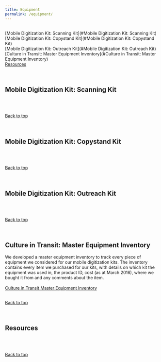 ```yaml
---
title: Equipment
permalink: /equipment/
---
```



<a name="top"></a>
<br/>
[Mobile Digitization Kit: Scanning Kit](#Mobile Digitization Kit: Scanning Kit)
<br/>
[Mobile Digitization Kit: Copystand Kit](#Mobile Digitization Kit: Copystand Kit)
<br/>
[Mobile Digitization Kit: Outreach Kit](#Mobile Digitization Kit: Outreach Kit)
<br/>
[Culture in Transit: Master Equipment Inventory](#Culture in Transit: Master Equipment Inventory)
<br/>
[Resources](#Resources)
<br/>
<br/>
<br/>

## <a name="Mobile Digitization Kit: Scanning Kit"></a>Mobile Digitization Kit: Scanning Kit
<br/>
<br/>

[Back to top](#top)
<br/>
<br/>
<br/>

## <a name="Mobile Digitization Kit: Copystand Kit"></a>Mobile Digitization Kit: Copystand Kit
<br/>
<br/>

[Back to top](#top)
<br/>
<br/>
<br/>

## <a name="Mobile Digitization Kit: Outreach Kit"></a>Mobile Digitization Kit: Outreach Kit
<br/>
<br/>

[Back to top](#top)
<br/>
<br/>
<br/>

## <a name="Culture in Transit: Master Equipment Inventory"></a>Culture in Transit: Master Equipment Inventory
We developed a master equipment inventory to track every piece of equipment we considered for our mobile digitization kits. The inventory contains every item we purchased for our kits, with details on which kit the equipment was used in, the product ID, cost (as at March 2016), where we bought it from and any comments about the item.
<br/>
<br/>
[Culture in Transit Master Equipment Inventory](https://docs.google.com/spreadsheets/d/1ASXu0ps3BrqrjYUC8LhvxPvBK6h6OCs9qLuDLNxKu0c/edit?usp=sharing)
<br/>
<br/>

[Back to top](#top)
<br/>
<br/>
<br/>

## <a name="Resources"></a>Resources
<br/>
<br/>

[Back to top](#top)
<br/>
<br/>
<br/>
